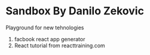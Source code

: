 # Sandbox By Danilo Zekovic
Playground for new tehnologies

1. facbook react app generator
2. React tutorial from reacttraining.com
